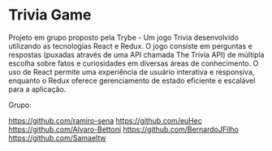 # Trivia Game
Projeto em grupo proposto pela Trybe - Um jogo Trivia desenvolvido utilizando as tecnologias React e Redux. O jogo consiste em perguntas e respostas (puxadas através de uma API chamada The Trivia API) de múltipla escolha sobre fatos e curiosidades em diversas áreas de conhecimento. O uso de React permite uma experiência de usuário interativa e responsiva, enquanto o Redux oferece gerenciamento de estado eficiente e escalável para a aplicação. 

Grupo: 

https://github.com/ramiro-sena
https://github.com/euHec
https://github.com/Alvaro-Bettoni
https://github.com/BernardoJFilho
https://github.com/Samaeltw
